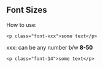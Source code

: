 ## Font Sizes
How to use:

`<p class="font-xxx">some text</p>`

xxx: can be any number b/w **8-50**

```
<p class="font-14">some text</p>
```
